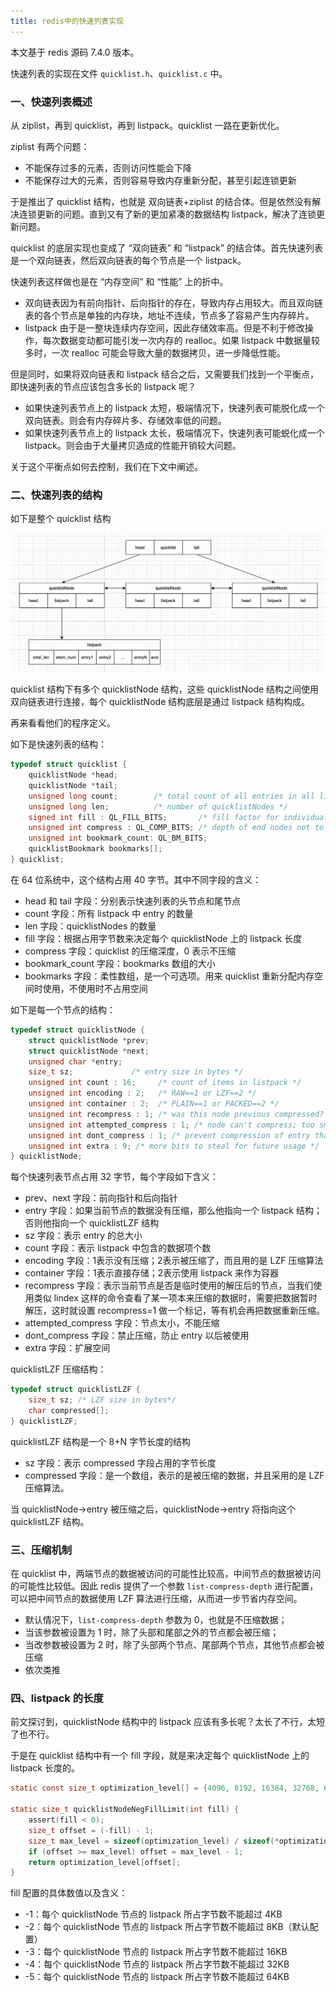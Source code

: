 ```yaml
---
title: redis中的快速列表实现
---
```


本文基于 redis 源码 7.4.0 版本。

快速列表的实现在文件 `quicklist.h`、`quicklist.c` 中。

### 一、快速列表概述

从 ziplist，再到 quicklist，再到 listpack。quicklist 一路在更新优化。

ziplist 有两个问题：

- 不能保存过多的元素，否则访问性能会下降
- 不能保存过大的元素，否则容易导致内存重新分配，甚至引起连锁更新

于是推出了 quicklist 结构，也就是 双向链表+ziplist 的结合体。但是依然没有解决连锁更新的问题。直到又有了新的更加紧凑的数据结构 listpack，解决了连锁更新问题。

quicklist 的底层实现也变成了 “双向链表” 和 “listpack” 的结合体。首先快速列表是一个双向链表，然后双向链表的每个节点是一个 listpack。

快速列表这样做也是在 “内存空间” 和 “性能” 上的折中。

- 双向链表因为有前向指针、后向指针的存在，导致内存占用较大。而且双向链表的各个节点是单独的内存块，地址不连续，节点多了容易产生内存碎片。
- listpack 由于是一整块连续内存空间，因此存储效率高。但是不利于修改操作，每次数据变动都可能引发一次内存的 realloc。如果 listpack 中数据量较多时，一次 realloc 可能会导致大量的数据拷贝，进一步降低性能。

但是同时，如果将双向链表和 listpack 结合之后，又需要我们找到一个平衡点，即快速列表的节点应该包含多长的 listpack 呢？

- 如果快速列表节点上的 listpack 太短，极端情况下，快速列表可能脱化成一个双向链表。则会有内存碎片多、存储效率低的问题。
- 如果快速列表节点上的 listpack 太长，极端情况下，快速列表可能蜕化成一个 listpack。则会由于大量拷贝造成的性能开销较大问题。

关于这个平衡点如何去控制，我们在下文中阐述。

### 二、快速列表的结构

如下是整个 quicklist 结构

![](./image/quicklist.png)

quicklist 结构下有多个 quicklistNode 结构，这些 quicklistNode 结构之间使用双向链表进行连接，每个 quicklistNode 结构底层是通过 listpack 结构构成。

再来看看他们的程序定义。

如下是快速列表的结构：

```c
typedef struct quicklist {
    quicklistNode *head;
    quicklistNode *tail;
    unsigned long count;        /* total count of all entries in all listpacks */
    unsigned long len;          /* number of quicklistNodes */
    signed int fill : QL_FILL_BITS;       /* fill factor for individual nodes */
    unsigned int compress : QL_COMP_BITS; /* depth of end nodes not to compress;0=off */
    unsigned int bookmark_count: QL_BM_BITS;
    quicklistBookmark bookmarks[];
} quicklist;
```

在 64 位系统中，这个结构占用 40 字节。其中不同字段的含义：

- head 和 tail 字段：分别表示快速列表的头节点和尾节点
- count 字段：所有 listpack 中 entry 的数量
- len 字段：quicklistNodes 的数量
- fill 字段：根据占用字节数来决定每个 quicklistNode 上的 listpack 长度
- compress 字段：quicklist 的压缩深度，0 表示不压缩
- bookmark_count 字段：bookmarks 数组的大小
- bookmarks 字段：柔性数组，是一个可选项。用来 quicklist 重新分配内存空间时使用，不使用时不占用空间

如下是每一个节点的结构：

```c
typedef struct quicklistNode {
    struct quicklistNode *prev;
    struct quicklistNode *next;
    unsigned char *entry;
    size_t sz;             /* entry size in bytes */
    unsigned int count : 16;     /* count of items in listpack */
    unsigned int encoding : 2;   /* RAW==1 or LZF==2 */
    unsigned int container : 2;  /* PLAIN==1 or PACKED==2 */
    unsigned int recompress : 1; /* was this node previous compressed? */
    unsigned int attempted_compress : 1; /* node can't compress; too small */
    unsigned int dont_compress : 1; /* prevent compression of entry that will be used later */
    unsigned int extra : 9; /* more bits to steal for future usage */
} quicklistNode;
```

每个快速列表节点占用 32 字节，每个字段如下含义：

- prev、next 字段：前向指针和后向指针
- entry 字段：如果当前节点的数据没有压缩，那么他指向一个 listpack 结构；否则他指向一个 quicklistLZF 结构
- sz 字段：表示 entry 的总大小
- count 字段：表示 listpack 中包含的数据项个数
- encoding 字段：1表示没有压缩；2表示被压缩了，而且用的是 LZF 压缩算法
- container 字段：1表示直接存储；2表示使用 listpack 来作为容器
- recompress 字段：表示当前节点是否是临时使用的解压后的节点，当我们使用类似 lindex 这样的命令查看了某一项本来压缩的数据时，需要把数据暂时解压，这时就设置 recompress=1 做一个标记，等有机会再把数据重新压缩。
- attempted_compress 字段：节点太小，不能压缩
- dont_compress 字段：禁止压缩，防止 entry 以后被使用
- extra 字段：扩展空间

quicklistLZF 压缩结构：

```c
typedef struct quicklistLZF {
    size_t sz; /* LZF size in bytes*/
    char compressed[];
} quicklistLZF;
```

quicklistLZF 结构是一个 8+N 字节长度的结构

- sz 字段：表示 compressed 字段占用的字节长度
- compressed 字段：是一个数组，表示的是被压缩的数据，并且采用的是 LZF 压缩算法。

当 quicklistNode->entry 被压缩之后，quicklistNode->entry 将指向这个 quicklistLZF 结构。

### 三、压缩机制

在 quicklist 中，两端节点的数据被访问的可能性比较高，中间节点的数据被访问的可能性比较低。因此 redis 提供了一个参数 `list-compress-depth` 进行配置，可以把中间节点的数据使用 LZF 算法进行压缩，从而进一步节省内存空间。

- 默认情况下，`list-compress-depth` 参数为 0，也就是不压缩数据；
- 当该参数被设置为 1 时，除了头部和尾部之外的节点都会被压缩；
- 当改参数被设置为 2 时，除了头部两个节点、尾部两个节点，其他节点都会被压缩
- 依次类推

### 四、listpack 的长度

前文探讨到，quicklistNode 结构中的 listpack 应该有多长呢？太长了不行，太短了也不行。

于是在 quicklist 结构中有一个 fill 字段，就是来决定每个 quicklistNode 上的 listpack 长度的。

```c
static const size_t optimization_level[] = {4096, 8192, 16384, 32768, 65536};

static size_t quicklistNodeNegFillLimit(int fill) {
    assert(fill < 0);
    size_t offset = (-fill) - 1;
    size_t max_level = sizeof(optimization_level) / sizeof(*optimization_level);
    if (offset >= max_level) offset = max_level - 1;
    return optimization_level[offset];
}
```

fill 配置的具体数值以及含义：

- -1：每个 quicklistNode 节点的 listpack 所占字节数不能超过 4KB
- -2：每个 quicklistNode 节点的 listpack 所占字节数不能超过 8KB（默认配置）
- -3：每个 quicklistNode 节点的 listpack 所占字节数不能超过 16KB
- -4：每个 quicklistNode 节点的 listpack 所占字节数不能超过 32KB
- -5：每个 quicklistNode 节点的 listpack 所占字节数不能超过 64KB
















